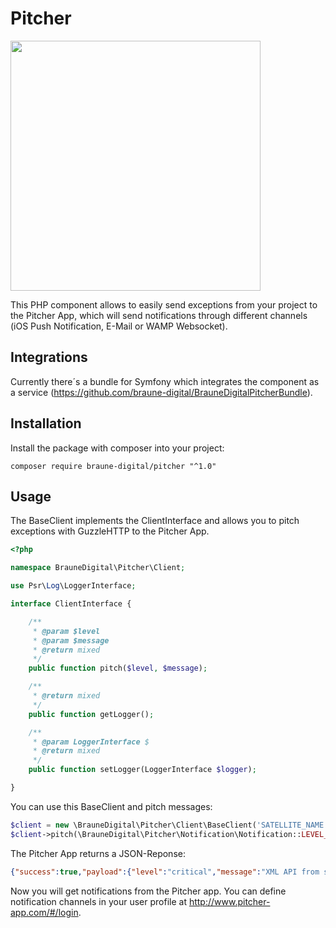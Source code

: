 # Pitcher

<img src="https://www.pitcher-app.com/images/Pitcher-Logo-Pos-Big.png" width="400">

This PHP component allows to easily send exceptions from your project to the Pitcher App, which will send notifications through different channels (iOS Push Notification, E-Mail or WAMP Websocket). 

## Integrations

Currently there´s a bundle for Symfony which integrates the component as a service (https://github.com/braune-digital/BrauneDigitalPitcherBundle).

## Installation

Install the package with composer into your project:

```
composer require braune-digital/pitcher "^1.0"
```

## Usage

The BaseClient implements the ClientInterface and allows you to pitch exceptions with GuzzleHTTP to the Pitcher App.

```php
<?php

namespace BrauneDigital\Pitcher\Client;

use Psr\Log\LoggerInterface;

interface ClientInterface {

	/**
	 * @param $level
	 * @param $message
	 * @return mixed
	 */
	public function pitch($level, $message);

	/**
	 * @return mixed
	 */
	public function getLogger();

	/**
	 * @param LoggerInterface $
	 * @return mixed
	 */
	public function setLogger(LoggerInterface $logger);

}
```

You can use this BaseClient and pitch messages:
```php
$client = new \BrauneDigital\Pitcher\Client\BaseClient('SATELLITE_NAME', 'SECRET');
$client->pitch(\BrauneDigital\Pitcher\Notification\Notification::LEVEL_CRITICAL, 'XML API from server B is down');
```

The Pitcher App returns a JSON-Reponse:

```json
{"success":true,"payload":{"level":"critical","message":"XML API from server B is down","date":"2016-04-13T13:23:15+0200","satellite":"YOU_ARE_FREE_TO_CHOOSE_A_NAME","checked":false,"id":141},"errors":[]}
```

Now you will get notifications from the Pitcher app. You can define notification channels in your user profile at http://www.pitcher-app.com/#/login.

